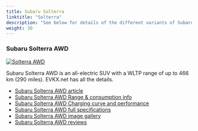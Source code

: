```yaml
---
title: Subaru Solterra
linktitle: "Solterra"
description: "See below for details of the different variants of Subaru Solterra"
weight: 30
---
```

### Subaru Solterra AWD

<a href="solterra_awd/"><img src="https://media.evkx.net/multimedia/models/subaru/solterra/solterra_awd/main_1_st.jpeg" class="img-fluid" alt="Solterra AWD" ></a>

Subaru Solterra AWD is an all-electric SUV with a WLTP range of up to 466 km (290 miles). EVKX.net has all the details. 

- [Subaru Solterra AWD article](solterra_awd/)
- [Subaru Solterra AWD Range & consumption info](solterra_awd/rangeandconsumption)
- [Subaru Solterra AWD Charging curve and performance](solterra_awd/chargingcurve)
- [Subaru Solterra AWD full specifications](solterra_awd/specifications)
- [Subaru Solterra AWD image gallery](solterra_awd/gallery)
- [Subaru Solterra AWD reviews](solterra_awd/reviews)

